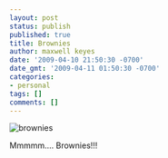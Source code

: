 ```yaml
---
layout: post
status: publish
published: true
title: Brownies
author: maxwell keyes
date: '2009-04-10 21:50:30 -0700'
date_gmt: '2009-04-11 01:50:30 -0700'
categories:
- personal
tags: []
comments: []
---
```


![brownies](http://assets.redconfetti.com/images/posts/brownies-1024x812.jpg "brownies")

Mmmmm.... Brownies!!!

